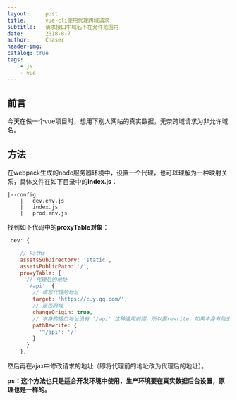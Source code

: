 ```yaml
---
layout:     post
title:      vue-cli使用代理跨域请求
subtitle:   请求接口中域名不在允许范围内
date:       2018-8-7
author:     Chaser
header-img: 
catalog: true
tags:
    - js
    - vue
---
```


## 前言

今天在做一个vue项目时，想用下别人网站的真实数据，无奈跨域请求为非允许域名。

## 方法

在webpack生成的node服务器环境中，设置一个代理，也可以理解为一种映射关系，具体文件在如下目录中的**index.js**：

```
|--config
	|	dev.env.js
	|	index.js
	|	prod.env.js
```

找到如下代码中的**proxyTable对象**：

```javascript
 dev: {

    // Paths
    assetsSubDirectory: 'static',
    assetsPublicPath: '/',
    proxyTable: {
      // 代理后的地址
      '/api': {
        // 填写代理的地址
        target: 'https://c.y.qq.com/',
        // 是否跨域
        changeOrigin: true,
        // 本身的接口地址没有 '/api' 这种通用前缀，所以要rewrite，如果本身有则去掉  
        pathRewrite: {
          '^/api': '/'
        }
      }
    },
```

然后再在ajax中修改请求的地址（即将代理前的地址改为代理后的地址）。

**ps：这个方法也只是适合开发环境中使用，生产环境要在真实数据后台设置，原理也是一样的。**



